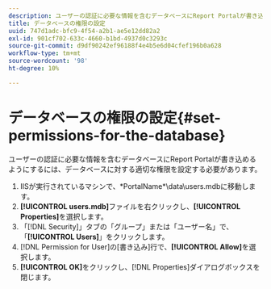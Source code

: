 ```yaml
---
description: ユーザーの認証に必要な情報を含むデータベースにReport Portalが書き込めるようにするには、データベースに対する適切な権限を設定する必要があります。
title: データベースの権限の設定
uuid: 747d1adc-bfc9-4f54-a2b1-ae5e12dd82a2
exl-id: 901cf702-633c-4660-b1bd-4937d0c3293c
source-git-commit: d9df90242ef96188f4e4b5e6d04cfef196b0a628
workflow-type: tm+mt
source-wordcount: '98'
ht-degree: 10%

---
```


# データベースの権限の設定{#set-permissions-for-the-database}

ユーザーの認証に必要な情報を含むデータベースにReport Portalが書き込めるようにするには、データベースに対する適切な権限を設定する必要があります。

1. IISが実行されているマシンで、\*PortalName*\data\users.mdbに移動します。
1. **[!UICONTROL users.mdb]**&#x200B;ファイルを右クリックし、**[!UICONTROL Properties]**&#x200B;を選択します。
1. 「[!DNL Security]」タブの「グループ」または「ユーザー名」で、「**[!UICONTROL Users]**」をクリックします。
1. [!DNL Permission for User]の[書き込み]行で、**[!UICONTROL Allow]**&#x200B;を選択します。
1. **[!UICONTROL OK]**&#x200B;をクリックし、[!DNL Properties]ダイアログボックスを閉じます。
